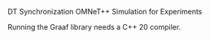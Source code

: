 DT Synchronization OMNeT++ Simulation for Experiments

Running the Graaf library needs a C++ 20 compiler.